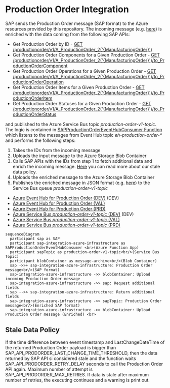# Production Order Integration

SAP sends the Production Order message (SAP format) to the Azure resources provided by this repository. The incoming message (e.g. [here](../function-app/test/resources/SAPProductionOrderEventHubConsumer/input.json)) is enriched with the data coming from the following SAP APIs:

- Get Production Order by ID - [GET /productionorder/v1/A_ProductionOrder_2('{ManufacturingOrder}')](https://api.sap.com/api/OP_API_PRODUCTION_ORDER_2_SRV_0001/path/get_A_ProductionOrder_2___ManufacturingOrder___)
- Get Production Order Components for a Given Production Order - [GET /productionorder/v1/A_ProductionOrder_2('{ManufacturingOrder}')/to_ProductionOrderComponent](https://api.sap.com/api/OP_API_PRODUCTION_ORDER_2_SRV_0001/path/get_A_ProductionOrder_2___ManufacturingOrder___)
- Get Production Order Operations for a Given Production Order - [GET /productionorder/v1/A_ProductionOrder_2('{ManufacturingOrder}')/to_ProductionOrderOperation](https://api.sap.com/api/OP_API_PRODUCTION_ORDER_2_SRV_0001/path/get_A_ProductionOrder_2___ManufacturingOrder___)
- Get Production Order Items for a Given Production Order - [GET /productionorder/v1/A_ProductionOrder_2('{ManufacturingOrder}')/to_ProductionOrderItem](https://api.sap.com/api/OP_API_PRODUCTION_ORDER_2_SRV_0001/path/get_A_ProductionOrder_2___ManufacturingOrder___)
- Get Production Order Statuses for a Given Production Order - [GET /productionorder/v1/A_ProductionOrder_2('{ManufacturingOrder}')/to_ProductionOrderStatus](https://api.sap.com/api/OP_API_PRODUCTION_ORDER_2_SRV_0001/path/get_A_ProductionOrder_2___ManufacturingOrder___)

and published to the Azure Service Bus topic _production-order-v1-topic_. The logic is contained in [SAPProductionOrderEventHubConsumer Function](../function-app/src/functions/SAPProductionOrderEventHubConsumer.ts) which listens to the messages from Event Hub topic _eh-production-order-\*_ and performs the following steps:

1. Takes the IDs from the incoming message
2. Uploads the input message to the Azure Storage Blob Container
3. Calls SAP APIs with the IDs from step 1 to fetch additional data and enrich the incoming message. [Here](#stale-data-policy) you can read more about our stale data policy.
4. Uploads the enriched message to the Azure Storage Blob Container
5. Publishes the enriched message in JSON format (e.g. [here](../function-app/test/resources/SAPProductionOrderEventHubConsumer/expected.json)) to the Service Bus queue _production-order-v1-topic_

- [Azure Event Hub for Production Order (DEV)](https://portal.azure.com/#@wlgore.onmicrosoft.com/resource/subscriptions/e2fda199-cfde-4565-9bb3-08b676d05cc2/resourceGroups/rg-arb-8f9b03a7c50e787f9a6a332d6d10a85723251c54/providers/Microsoft.EventHub/namespaces/evhns-uudmmlrz377qq/eventhubs/eh-production-order-uudmmlrz377qq/explorer) (DEV)
- [Azure Event Hub for Production Order (VAL)](https://portal.azure.com/#@wlgore.onmicrosoft.com/resource/subscriptions/d5c0187e-4b27-48b7-8592-f28f897fed9c/resourceGroups/rg-arb-a915fcf60a914831589e4348f82b54b263257fe4/providers/Microsoft.EventHub/namespaces/evhns-3usitng2rgrns/eventhubs)
- [Azure Event Hub for Production Order (PRD)](https://portal.azure.com/#@wlgore.onmicrosoft.com/resource/subscriptions/dc554c52-a946-4663-993f-ad838cc62de9/resourceGroups/rg-arb-b36ffe2259e1a7c348a5bda1f0bbb74dcd56f270/providers/Microsoft.EventHub/namespaces/evhns-52qfhgssyyol6/eventhubs/eh-production-order-52qfhgssyyol6/overview)
- [Azure Service Bus _production-order-v1-topic_ (DEV)](https://portal.azure.com/#@wlgore.onmicrosoft.com/resource/subscriptions/e2fda199-cfde-4565-9bb3-08b676d05cc2/resourceGroups/rg-arb-8f9b03a7c50e787f9a6a332d6d10a85723251c54/providers/Microsoft.ServiceBus/namespaces/sbn-uudmmlrz377qq/topics/production-order-v1-topic/explorer) (DEV)
- [Azure Service Bus _production-order-v1-topic_ (VAL)](https://portal.azure.com/#@wlgore.onmicrosoft.com/resource/subscriptions/d5c0187e-4b27-48b7-8592-f28f897fed9c/resourceGroups/rg-arb-a915fcf60a914831589e4348f82b54b263257fe4/providers/Microsoft.ServiceBus/namespaces/sbn-3usitng2rgrns/topics/production-order-v1-topic/explorer)
- [Azure Service Bus _production-order-v1-topic_ (PRD)](https://portal.azure.com/#@wlgore.onmicrosoft.com/resource/subscriptions/dc554c52-a946-4663-993f-ad838cc62de9/resourceGroups/rg-arb-b36ffe2259e1a7c348a5bda1f0bbb74dcd56f270/providers/Microsoft.ServiceBus/namespaces/sbn-52qfhgssyyol6/topics/production-order-v1-topic/explorer)

```mermaid
sequenceDiagram
  participant sap as SAP
  participant sap-integration-azure-infrastructure as SAPProductionOrderEventHubConsumer <br>(Azure Function App)
  participant sapTopic as production-order-v1-topic<br/>(Service Bus Topic)
  participant blobContainer as message-archive<br/>(Blob Container)
  sap ->>+ sap-integration-azure-infrastructure: Production Order message<br/>(SAP format)
  sap-integration-azure-infrastructure ->> blobContainer: Upload incoming Production Order message
  sap-integration-azure-infrastructure ->> sap: Request additional fields
  sap -->> sap-integration-azure-infrastructure: Return additional fields
  sap-integration-azure-infrastructure ->> sapTopic: Production Order message<br/>(Enriched SAP format)
  sap-integration-azure-infrastructure ->> blobContainer: Upload Production Order message (Enriched) <br>
```

## Stale Data Policy

If the time difference between event timestamp and LastChangeDateTime of the returned Production Order payload is bigger than SAP_API_PRODORDER_LAST_CHANGE_TIME_THRESHOLD, then the data returned by SAP API si considered stale and the function waits SAP_API_PRODORDER_RETRY_DELAY seconds to call the Production Order API again. Maximum number of attempt is SAP_API_PRODORDER_MAX_RETRIES. If data is stale after maximum number of retries, the executing continues and a warning is print out.
